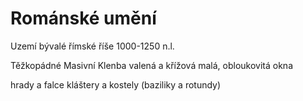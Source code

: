 # Románské umění
Uzemí bývalé římské říše
1000-1250 n.l.

Těžkopádné
Masivní
Klenba valená a křížová
malá, obloukovitá okna


hrady a falce
kláštery a kostely (baziliky a rotundy)